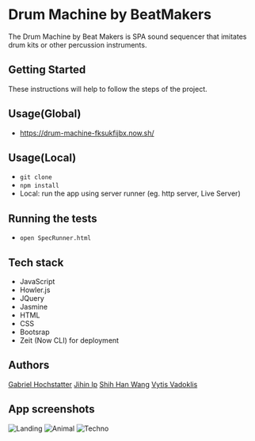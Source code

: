# Drum Machine by BeatMakers

The Drum Machine by Beat Makers is SPA sound sequencer that imitates drum kits or other percussion instruments.

## Getting Started

These instructions will help to follow the steps of the project.

## Usage(Global)

- https://drum-machine-fksukfijbx.now.sh/

## Usage(Local) 

- `git clone` 
- `npm install` 
- Local: run the app using server runner (eg. http server, Live Server)

## Running the tests

- `open SpecRunner.html`

## Tech stack

- JavaScript 
- Howler.js
- JQuery
- Jasmine
- HTML
- CSS 
- Bootsrap
- Zeit (Now CLI) for deployment

## Authors
[Gabriel Hochstatter](https://github.com/gabrielhochstatter)
[Jihin Ip](https://github.com/mitsukan)
[Shih Han Wang](https://github.com/shihhanwang)
[Vytis Vadoklis](https://github.com/VytisVA)

## App screenshots

![Landing](https://user-images.githubusercontent.com/19508091/41107715-cfb7907e-6a6a-11e8-8656-9a41f060ab0d.png)
![Animal](https://user-images.githubusercontent.com/19508091/41107713-cf96e702-6a6a-11e8-8229-9b67dd180014.png)
![Techno](https://user-images.githubusercontent.com/19508091/41107718-cfd468ca-6a6a-11e8-939c-4558fb2ed815.png)
